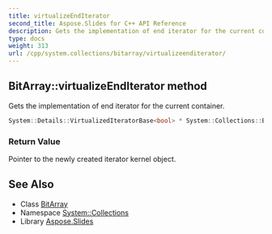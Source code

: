 ```yaml
---
title: virtualizeEndIterator
second_title: Aspose.Slides for C++ API Reference
description: Gets the implementation of end iterator for the current container.
type: docs
weight: 313
url: /cpp/system.collections/bitarray/virtualizeenditerator/
---
```

## BitArray::virtualizeEndIterator method


Gets the implementation of end iterator for the current container.

```cpp
System::Details::VirtualizedIteratorBase<bool> * System::Collections::BitArray::virtualizeEndIterator() override
```


### Return Value

Pointer to the newly created iterator kernel object.

## See Also

* Class [BitArray](../)
* Namespace [System::Collections](../../)
* Library [Aspose.Slides](../../../)
